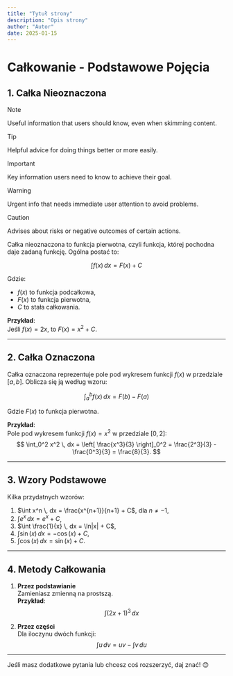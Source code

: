 ```yaml
---
title: "Tytuł strony"
description: "Opis strony"
author: "Autor"
date: 2025-01-15
---
```



# Całkowanie - Podstawowe Pojęcia

## 1. Całka Nieoznaczona

> [!NOTE]
> Useful information that users should know, even when skimming content.

> [!TIP]
> Helpful advice for doing things better or more easily.

> [!IMPORTANT]
> Key information users need to know to achieve their goal.

> [!WARNING]
> Urgent info that needs immediate user attention to avoid problems.

> [!CAUTION]
> Advises about risks or negative outcomes of certain actions.

Całka nieoznaczona to funkcja pierwotna, czyli funkcja, której pochodna daje zadaną funkcję. Ogólna postać to:

$$
\int f(x) \, dx = F(x) + C
$$

Gdzie:
- $f(x)$ to funkcja podcałkowa,
- $F(x)$ to funkcja pierwotna,
- $C$ to stała całkowania.

**Przykład**:  
Jeśli $f(x) = 2x$, to $F(x) = x^2 + C$.

---

## 2. Całka Oznaczona
Całka oznaczona reprezentuje pole pod wykresem funkcji $f(x)$ w przedziale $[a, b]$. Oblicza się ją według wzoru:

$$
\int_a^b f(x) \, dx = F(b) - F(a)
$$

Gdzie $F(x)$ to funkcja pierwotna.

**Przykład**:  
Pole pod wykresem funkcji $f(x) = x^2$ w przedziale $[0, 2]$:  
$$
\int_0^2 x^2 \, dx = \left[ \frac{x^3}{3} \right]_0^2 = \frac{2^3}{3} - \frac{0^3}{3} = \frac{8}{3}.
$$

---

## 3. Wzory Podstawowe
Kilka przydatnych wzorów:

1. $\int x^n \, dx = \frac{x^{n+1}}{n+1} + C$, dla $n \neq -1$,
2. $\int e^x \, dx = e^x + C$,
3. $\int \frac{1}{x} \, dx = \ln|x| + C$,
4. $\int \sin(x) \, dx = -\cos(x) + C$,
5. $\int \cos(x) \, dx = \sin(x) + C$.

---

## 4. Metody Całkowania
1. **Przez podstawianie**  
   Zamieniasz zmienną na prostszą.  
   **Przykład**:  
   $$
   \int (2x + 1)^3 \, dx
   $$

2. **Przez części**  
   Dla iloczynu dwóch funkcji:  
   $$
   \int u \, dv = uv - \int v \, du
   $$

---

Jeśli masz dodatkowe pytania lub chcesz coś rozszerzyć, daj znać! 😊    